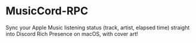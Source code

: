 # MusicCord-RPC
Sync your Apple Music listening status (track, artist, elapsed time) straight into Discord Rich Presence on macOS, with cover art!
